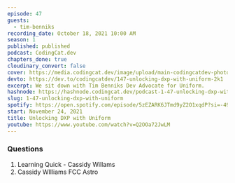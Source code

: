 ```yaml
---
episode: 47
guests:
  - tim-benniks
recording_date: October 18, 2021 10:00 AM
season: 1
published: published
podcast: CodingCat.dev
chapters_done: true
cloudinary_convert: false
cover: https://media.codingcat.dev/image/upload/main-codingcatdev-photo/Unlocking_DXP_with_Uniform.png
devto: https://dev.to/codingcatdev/147-unlocking-dxp-with-uniform-2k1
excerpt: We sit down with Tim Benniks Dev Advocate for Uniform.
hashnode: https://hashnode.codingcat.dev/podcast-1-47-unlocking-dxp-with-uniform
slug: 1-47-unlocking-dxp-with-uniform
spotify: https://open.spotify.com/episode/5zEZARK6JTmd9yZ2O1xqdP?si=-49xTqugR3O067lAYy9TAg
start: November 24, 2021
title: Unlocking DXP with Uniform
youtube: https://www.youtube.com/watch?v=Q2OOa72JwLM
---
```


### Questions

1. Learning Quick - Cassidy Willams
2. Cassidy WIlliams FCC Astro
